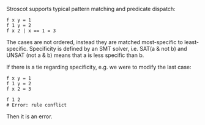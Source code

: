 Stroscot supports typical pattern matching and predicate dispatch:
```
f x y = 1
f 1 y = 2
f x 2 | x == 1 = 3
```
The cases are not ordered, instead they are matched most-specific to least-specific. Specificity is defined by an SMT solver, i.e. SAT(a & not b) and UNSAT (not a & b) means that a is less specific than b.

If there is a tie regarding specificity, e.g. we were to modify the last case:
```
f x y = 1
f 1 y = 2
f x 2 = 3

f 1 2
# Error: rule conflict
```
Then it is an error.
